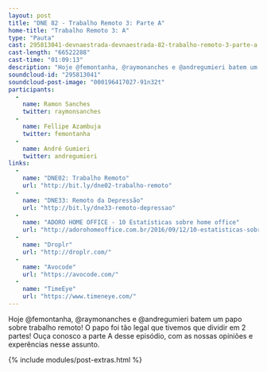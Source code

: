 ```yaml
---
layout: post
title: "DNE 82 - Trabalho Remoto 3: Parte A"
home-title: "Trabalho Remoto 3: A"
type: "Pauta"
cast: 295813041-devnaestrada-devnaestrada-82-trabalho-remoto-3-parte-a.mp3
cast-length: "66522288"
cast-time: "01:09:13"
description: "Hoje @femontanha, @raymonanches e @andregumieri batem um papo sobre trabalho remoto! O papo foi tão legal que tivemos que dividir em 2 partes! Ouça conosco a parte A desse episódio, com as nossas opiniões e experências nesse assunto."
soundcloud-id: "295813041"
soundcloud-post-image: "000196417027-91n32t"
participants:
  -
    name: Ramon Sanches
    twitter: raymonsanches
  -
    name: Fellipe Azambuja
    twitter: femontanha
  -
    name: André Gumieri
    twitter: andregumieri
links:
  -
    name: "DNE02: Trabalho Remoto"
    url: "http://bit.ly/dne02-trabalho-remoto"
  -
    name: "DNE33: Remoto da Depressão"
    url: "http://bit.ly/dne33-remoto-depressao"
  -
    name: "ADORO HOME OFFICE - 10 Estatísticas sobre home office"
    url: "http://adorohomeoffice.com.br/2016/09/12/10-estatisticas-sobre-home-office/"
  -
    name: "Droplr"
    url: "http://droplr.com/"
  -
    name: "Avocode"
    url: "https://avocode.com/"
  -
    name: "TimeEye"
    url: "https://www.timeneye.com/"
---
```


Hoje @femontanha, @raymonanches e @andregumieri batem um papo sobre trabalho remoto! O papo foi tão legal que tivemos que dividir em 2 partes! Ouça conosco a parte A desse episódio, com as nossas opiniões e experências nesse assunto.

{% include modules/post-extras.html %}
